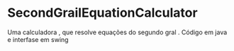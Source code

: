 # SecondGrailEquationCalculator
Uma calculadora , que resolve equações do segundo gral . Código em java e interfase em swing
